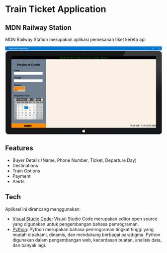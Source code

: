 # Train Ticket Application

## MDN Railway Station

MDN Railway Station merupakan aplikasi pemesanan tiket kereta api

<p align="center"><img src="View.png" width="700px" alt="Tampilan Aplikasi"></a></p>

## Features

- Buyer Details (Name, Phone Number, Ticket, Departure Day)
- Destinations
- Train Options
- Payment
- Alerts

## Tech

Aplikasi ini dirancang menggunakan:

- [Visual Studio Code](https://code.visualstudio.com/docs/editor/vscode-web): Visual Studio Code merupakan editor open source yang digunakan untuk pengembangan bahasa pemrograman.
- [Python](https://www.python.org/): Python merupakan bahasa pemrograman tingkat tinggi yang mudah dipahami, dinamis, dan mendukung berbagai paradigma. Python digunakan dalam pengembangan web, kecerdasan buatan, analisis data, dan banyak lagi.
